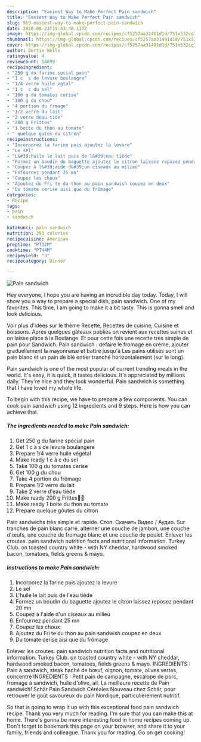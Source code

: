 ```yaml
---
description: "Easiest Way to Make Perfect Pain sandwich"
title: "Easiest Way to Make Perfect Pain sandwich"
slug: 969-easiest-way-to-make-perfect-pain-sandwich
date: 2020-08-23T15:43:48.117Z
image: https://img-global.cpcdn.com/recipes/cf5257aa31401d1d/751x532cq70/pain-sandwich-photo-principale-de-la-recette.jpg
thumbnail: https://img-global.cpcdn.com/recipes/cf5257aa31401d1d/751x532cq70/pain-sandwich-photo-principale-de-la-recette.jpg
cover: https://img-global.cpcdn.com/recipes/cf5257aa31401d1d/751x532cq70/pain-sandwich-photo-principale-de-la-recette.jpg
author: Bertie Wells
ratingvalue: 4
reviewcount: 14699
recipeingredient:
- "250 g du farine spcial pain"
- "1 c  s de levure boulangre"
- "1/4 verre huile vgtal"
- "1 c  c du sel"
- "100 g du tomates cerise"
- "100 g du chou"
- "4 portion du frmage"
- "1/2 verre du lait"
- "2 verre deau tide"
- "200 g Frittes"
- "1 boite du thon au tomate"
- " quelque gutes du citron"
recipeinstructions:
- "Incorporez la farine puis ajoutez la levure"
- "Le sel"
- "L&#39;huile le lait puis de l&#39;eau tiède"
- "Formez un boudin du baguette ajoutez le citron laissez reposez pendant 20 mn"
- "Coupez à l&#39;aide d&#39;un ciseaux au milieu"
- "Enfournez pendant 25 mn"
- "Coupez les choux"
- "Ajoutez du Fri te du thon au pain sandwish coupez en deux"
- "Du tomate cerise aisi que du frômage"
categories:
- Recipe
tags:
- pain
- sandwich

katakunci: pain sandwich 
nutrition: 293 calories
recipecuisine: American
preptime: "PT32M"
cooktime: "PT44M"
recipeyield: "3"
recipecategory: Dinner

---
```



![Pain sandwich](https://img-global.cpcdn.com/recipes/cf5257aa31401d1d/751x532cq70/pain-sandwich-photo-principale-de-la-recette.jpg)

Hey everyone, I hope you are having an incredible day today. Today, I will show you a way to prepare a special dish, pain sandwich. One of my favorites. This time, I am going to make it a bit tasty. This is gonna smell and look delicious.

Voir plus d&#39;idées sur le thème Recette, Recettes de cuisine, Cuisine et boissons. Après quelques gâteaux publiés on revient aux recettes saines et on laisse place à la Boulange. Et pour cette fois une recette très simple de pain pour Sandwich. Pain sandwich : défaire le fromage en crème, ajouter graduellement la mayonnaise et battre jusqu&#39;à Les pains utilisés sont un pain blanc et un pain de blé entier tranché horizontalement (sur le long).

Pain sandwich is one of the most popular of current trending meals in the world. It's easy, it is quick, it tastes delicious. It's appreciated by millions daily. They're nice and they look wonderful. Pain sandwich is something that I have loved my whole life.


To begin with this recipe, we have to prepare a few components. You can cook pain sandwich using 12 ingredients and 9 steps. Here is how you can achieve that.

<!--inarticleads1-->

##### The ingredients needed to make Pain sandwich:

1. Get 250 g du farine spécial pain
1. Get 1 c à s de levure boulangère
1. Prepare 1/4 verre huile végétal
1. Make ready 1 c à c du sel
1. Take 100 g du tomates cerise
1. Get 100 g du chou
1. Take 4 portion du frômage
1. Prepare 1/2 verre du lait
1. Take 2 verre d&#39;eau tiède
1. Make ready 200 g Frittes🍟🍞
1. Make ready 1 boite du thon au tomate
1. Prepare  quelque gôutes du citron


Pain sandwichs très simple et rapide. Стоп. Скачать Видео / Аудио. Sur tranches de pain blanc carré, alterner une couche de jambon, une couche d&#39;œufs, une couche de fromage blanc et une couche de poulet. Enlever les croutes. pain sandwich nutrition facts and nutritional information. Turkey Club. on toasted country white - with NY cheddar, hardwood smoked bacon, tomatoes, fields greens &amp; mayo. 

<!--inarticleads2-->

##### Instructions to make Pain sandwich:

1. Incorporez la farine puis ajoutez la levure
1. Le sel
1. L&#39;huile le lait puis de l&#39;eau tiède
1. Formez un boudin du baguette ajoutez le citron laissez reposez pendant 20 mn
1. Coupez à l&#39;aide d&#39;un ciseaux au milieu
1. Enfournez pendant 25 mn
1. Coupez les choux
1. Ajoutez du Fri te du thon au pain sandwish coupez en deux
1. Du tomate cerise aisi que du frômage


Enlever les croutes. pain sandwich nutrition facts and nutritional information. Turkey Club. on toasted country white - with NY cheddar, hardwood smoked bacon, tomatoes, fields greens &amp; mayo. INGREDIENTS : Pain à sandwich, steak haché de bœuf, oignon, tomate, olives vertes, concentré INGREDIENTS : Petit pain de campagne, escalope de porc, fromage à sandwich, huile d&#39;olive, ail. La meilleure recette de Pain sandwich! Schär Pain Sandwich Céréales Nouveau chez Schär, pour retrouver le goût savoureux du pain Nordique, particulièrement nutritif. 

So that is going to wrap it up with this exceptional food pain sandwich recipe. Thank you very much for reading. I'm sure that you can make this at home. There's gonna be more interesting food in home recipes coming up. Don't forget to bookmark this page on your browser, and share it to your family, friends and colleague. Thank you for reading. Go on get cooking!
